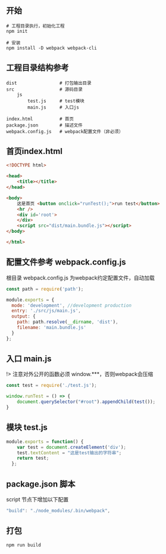 ## 开始
```shell
# 工程目录执行，初始化工程
npm init

# 安装
npm install -D webpack webpack-cli
```

## 工程目录结构参考
```shell
dist                # 打包输出目录
src                 # 源码目录
    js
        test.js     # test模块
        main.js     # 入口js

index.html          # 首页
package.json        # 描述文件
webpack.config.js   # webpack配置文件（非必须）
```

## 首页index.html
```html
<!DOCTYPE html>

<head>
    <title></title>
</head>

<body>
    这是首页 <button onclick="runTest();">run test</button>
    <hr />
    <div id='root'>
    </div>
    <script src="dist/main.bundle.js"></script>
</body>

</html>
```

## 配置文件参考 webpack.config.js
根目录 webpack.config.js 为webpack约定配置文件，自动加载
```javascript
const path = require('path');

module.exports = {
  mode: 'development', //development production
  entry: './src/js/main.js',
  output: {
    path: path.resolve(__dirname, 'dist'),
    filename: 'main.bundle.js'
  }
};
```

## 入口 main.js
!> 注意对外公开的函数必须 window.***，否则webpack会压缩
```javascript
const test = require('./test.js');

window.runTest = () => {
    document.querySelector("#root").appendChild(test());
}
```

## 模块 test.js
```javascript
module.exports = function() {
    var test = document.createElement('div');
    test.textContent = "这是test输出的字符串";
    return test;
  };
```

## package.json 脚本
script 节点下增加以下配置
```javascript
"build": "./node_modules/.bin/webpack",
```

## 打包
```shell
npm run build
```